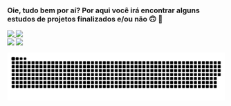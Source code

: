 ### Oie, tudo bem por aí? Por aqui você irá encontrar alguns estudos de projetos finalizados e/ou não 🙃  👋

 <div>
  <a href="https://github.com/rafaballerini">
  <img height="180em" src="https://github-readme-stats.vercel.app/api?username=a-gurgel&show_icons=true&theme=dracula&include_all_commits=true&count_private=true"/>
  <img height="180em" src="https://github-readme-stats.vercel.app/api/top-langs/?username=a-gurgel&layout=compact&langs_count=16&theme=dracula"/>
</div>
  

<div> 
  <a href="https://www.linkedin.com/in/ananda-gurgel/" target="_blank"><img src="https://img.shields.io/badge/-LinkedIn-%230077B5?style=for-the-badge&logo=linkedin&logoColor=white" target="_blank"></a>  
  <a href = "mailto: gurgel.ananda@gmail.com"><img src="https://img.shields.io/badge/-Gmail-%23333?style=for-the-badge&logo=gmail&logoColor=white" target="_blank"></a>
 
  ![Snake animation](https://github.com/a-gurgel/a-gurgel/blob/output/github-contribution-grid-snake.svg)
 
</div>

